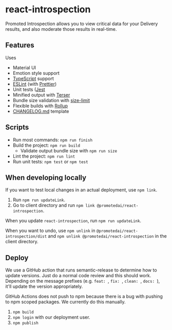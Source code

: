 # react-introspection

Promoted Introspection allows you to view critical data for your Delivery results, and also moderate those results in real-time.

## Features

Uses

- Material UI
- Emotion style support
- [TypeScript](https://www.typescriptlang.org/) support
- [ESLint](https://eslint.org/) (with [Prettier](https://prettier.io/))
- Unit tests ([Jest](https://jestjs.io/)
- Minified output with [Terser](https://terser.org/)
- Bundle size validation with [size-limit](https://github.com/ai/size-limit)
- Flexible builds with [Rollup](https://www.rollupjs.org/)
- [CHANGELOG.md](https://keepachangelog.com/en/1.0.0/) template

## Scripts

- Run most commands: `npm run finish`
- Build the project: `npm run build`
  - Validate output bundle size with `npm run size`
- Lint the project: `npm run lint`
- Run unit tests: `npm test` or `npm test`

## When developing locally

If you want to test local changes in an actual deployment, use `npm link`.

1. Run `npm run updateLink`.
2. Go to client directory and run `npm link @promotedai/react-introspection`.

When you update `react-introspection`, run `npm run updateLink`.

When you want to undo, use `npm unlink` in `@promotedai/react-introspection/dist` and `npm unlink @promotedai/react-introspection` in the client directory.

## Deploy

We use a GitHub action that runs semantic-release to determine how to update versions. Just do a normal code review and this should work. Depending on the message prefixes (e.g. `feat: `, `fix: `, `clean: `, `docs: `), it'll update the version appropriately.

GitHub Actions does not push to npm because there is a bug with pushing to npm scoped packages.  We currently do this manually.
1. `npm build`
2. `npm login` with our deployment user.
3. `npm publish` 